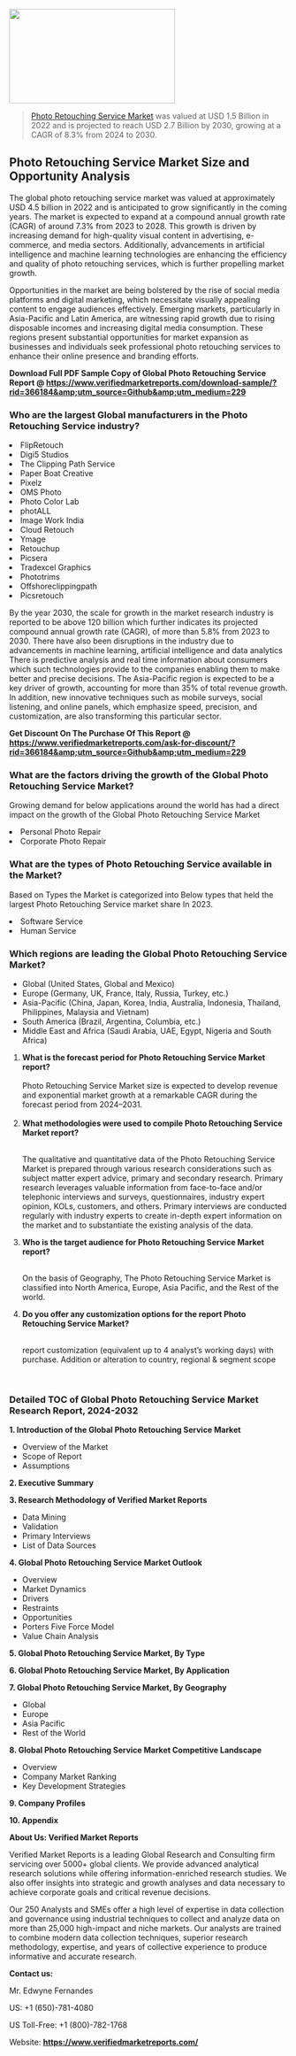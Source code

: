 <img src="https://ffe5etoiles.com/wp-content/uploads/2024/12/MST1-300x171.png" alt="" width="300" height="171" class="alignnone size-medium wp-image-20088" /><blockquote><p><p><a href="https://www.verifiedmarketreports.com/download-sample/?rid=366184&utm_source=Github&utm_medium=229" target="_blank">Photo Retouching Service Market</a> was valued at USD 1.5 Billion in 2022 and is projected to reach USD 2.7 Billion by 2030, growing at a CAGR of 8.3% from 2024 to 2030.</p></blockquote><p><h2>Photo Retouching Service Market Size and Opportunity Analysis</h2><p>The global photo retouching service market was valued at approximately USD 4.5 billion in 2022 and is anticipated to grow significantly in the coming years. The market is expected to expand at a compound annual growth rate (CAGR) of around 7.3% from 2023 to 2028. This growth is driven by increasing demand for high-quality visual content in advertising, e-commerce, and media sectors. Additionally, advancements in artificial intelligence and machine learning technologies are enhancing the efficiency and quality of photo retouching services, which is further propelling market growth.</p><p>Opportunities in the market are being bolstered by the rise of social media platforms and digital marketing, which necessitate visually appealing content to engage audiences effectively. Emerging markets, particularly in Asia-Pacific and Latin America, are witnessing rapid growth due to rising disposable incomes and increasing digital media consumption. These regions present substantial opportunities for market expansion as businesses and individuals seek professional photo retouching services to enhance their online presence and branding efforts.</p></p><p class=""><strong>Download Full PDF Sample Copy of Global Photo Retouching Service Report @ <a href="https://www.verifiedmarketreports.com/download-sample/?rid=366184&amp;utm_source=Github&amp;utm_medium=229" target="_blank">https://www.verifiedmarketreports.com/download-sample/?rid=366184&amp;utm_source=Github&amp;utm_medium=229</a></strong></p><h3 id="" class="">Who are the largest Global manufacturers in the Photo Retouching Service industry?</h3><p><li>FlipRetouch</li><li> Digi5 Studios</li><li> The Clipping Path Service</li><li> Paper Boat Creative</li><li> Pixelz</li><li> OMS Photo</li><li> Photo Color Lab</li><li> photALL</li><li> Image Work India</li><li> Cloud Retouch</li><li> Ymage</li><li> Retouchup</li><li> Picsera</li><li> Tradexcel Graphics</li><li> Phototrims</li><li> Offshoreclippingpath</li><li> Picsretouch</li></p><div class=""><div class="" dir="" data-message-author-role="" data-message-id="" data-message-model-slug=""><div class=""><div class=""><div class=""><div class="" dir="" data-message-author-role="" data-message-id="" data-message-model-slug=""><div class=""><div class=""><p>By the year 2030, the scale for growth in the market research industry is reported to be above 120 billion which further indicates its projected compound annual growth rate (CAGR), of more than 5.8% from 2023 to 2030. There have also been disruptions in the industry due to advancements in machine learning, artificial intelligence and data analytics There is predictive analysis and real time information about consumers which such technologies provide to the companies enabling them to make better and precise decisions. The Asia-Pacific region is expected to be a key driver of growth, accounting for more than 35% of total revenue growth. In addition, new innovative techniques such as mobile surveys, social listening, and online panels, which emphasize speed, precision, and customization, are also transforming this particular sector.</p><p><strong>Get Discount On The Purchase Of This Report @&nbsp; <a href="https://www.verifiedmarketreports.com/ask-for-discount/?rid=366184&amp;utm_source=Github&amp;utm_medium=229" target="_blank">https://www.verifiedmarketreports.com/ask-for-discount/?rid=366184&amp;utm_source=Github&amp;utm_medium=229</a></strong></p></div></div></div></div></div></div></div></div><h3 id="" class="">What are the factors driving the growth of the Global Photo Retouching Service Market?</h3><p id="" class="">Growing demand for below applications around the world has had a direct impact on the growth of the Global Photo Retouching Service Market</p><p id="" class=""><li>Personal Photo Repair</li><li> Corporate Photo Repair</li></p><h3 id="" class="">What are the types of Photo Retouching Service available in the Market?</h3><p id="" class="">Based on Types the Market is categorized into Below types that held the largest Photo Retouching Service market share In 2023.</p><p id="" class=""><li>Software Service</li><li> Human Service</li></p><h3 id="" class="">Which regions are leading the Global Photo Retouching Service Market?</h3><ul><li>Global (United States, Global and Mexico)</li><li>Europe (Germany, UK, France, Italy, Russia, Turkey, etc.)</li><li>Asia-Pacific (China, Japan, Korea, India, Australia, Indonesia, Thailand, Philippines, Malaysia and Vietnam)</li><li>South America (Brazil, Argentina, Columbia, etc.)</li><li>Middle East and Africa (Saudi Arabia, UAE, Egypt, Nigeria and South Africa)</li></ul><p><ol><li><strong>What is the forecast period for Photo Retouching Service Market report?<br /></strong><br /><span data-sheets-root="1" data-sheets-value="{&quot;1&quot;:2,&quot;2&quot;:&quot;XXXX size is expected to develop revenue and exponential market growth at a remarkable CAGR during the forecast period from 2024&ndash;2030.&quot;}" data-sheets-userformat="{&quot;2&quot;:12674,&quot;4&quot;:{&quot;1&quot;:2,&quot;2&quot;:16776960},&quot;10&quot;:2,&quot;11&quot;:0,&quot;15&quot;:&quot;Arial&quot;,&quot;16&quot;:12}">Photo Retouching Service Market size is expected to develop revenue and exponential market growth at a remarkable CAGR during the forecast period from 2024&ndash;2031.</span><br /><br /></li><li><strong>What methodologies were used to compile Photo Retouching Service Market report?<br /><br /></strong><p>The qualitative and quantitative data of the&nbsp;Photo Retouching Service Market is prepared through various research considerations such as subject matter expert advice, primary and secondary research. Primary research leverages valuable information from face-to-face and/or telephonic interviews and surveys, questionnaires, industry expert opinion, KOLs, customers, and others. Primary interviews are conducted regularly with industry experts to create in-depth expert information on the market and to substantiate the existing analysis of the data.&nbsp;</p></li><li><strong>Who is the target audience for Photo Retouching Service Market report?<br /><br /></strong><p>On the basis of Geography, The&nbsp;Photo Retouching Service Market is classified into North America, Europe, Asia Pacific, and the Rest of the world.</p></li><li><strong>Do you offer any customization options for the report Photo Retouching Service Market?<br /><br /></strong><p>report customization (equivalent up to 4 analyst&rsquo;s working days) with purchase. Addition or alteration to country, regional &amp; segment scope</p><p>&nbsp;</p></li></ol></p><h3 id="" class="">Detailed TOC of Global Photo Retouching Service Market Research Report, 2024-2032</h3><p id="" class=""><strong>1. Introduction of the Global Photo Retouching Service Market</strong></p><ul><li>Overview of the Market</li><li>Scope of Report</li><li>Assumptions</li></ul><p id="" class=""><strong>2. Executive Summary</strong></p><p id="" class=""><strong>3. Research Methodology of&nbsp;Verified Market Reports</strong></p><ul><li>Data Mining</li><li>Validation</li><li>Primary Interviews</li><li>List of Data Sources</li></ul><p id="" class=""><strong>4. Global Photo Retouching Service Market Outlook</strong></p><ul><li>Overview</li><li>Market Dynamics</li><li>Drivers</li><li>Restraints</li><li>Opportunities</li><li>Porters Five Force Model</li><li>Value Chain Analysis</li></ul><p id="" class=""><strong>5. Global Photo Retouching Service Market, By&nbsp;Type</strong></p><p id="" class=""><strong>6. Global Photo Retouching Service Market, By Application</strong></p><p id="" class=""><strong>7. Global Photo Retouching Service Market, By Geography</strong></p><ul><li>Global</li><li>Europe</li><li>Asia Pacific</li><li>Rest of the World</li></ul><p id="" class=""><strong>8. Global Photo Retouching Service Market Competitive Landscape</strong></p><ul><li>Overview</li><li>Company Market Ranking</li><li>Key Development Strategies</li></ul><p id="" class=""><strong>9. Company Profiles</strong></p><p id="" class=""><strong>10. Appendix</strong></p><p id="" class=""><strong>About Us: Verified Market Reports</strong></p><p id="" class="">Verified Market Reports is a leading Global Research and Consulting firm servicing over 5000+ global clients. We provide advanced analytical research solutions while offering information-enriched research studies. We also offer insights into strategic and growth analyses and data necessary to achieve corporate goals and critical revenue decisions.</p><p id="" class="">Our 250 Analysts and SMEs offer a high level of expertise in data collection and governance using industrial techniques to collect and analyze data on more than 25,000 high-impact and niche markets. Our analysts are trained to combine modern data collection techniques, superior research methodology, expertise, and years of collective experience to produce informative and accurate research.</p><p id="" class=""><strong>Contact us:</strong></p><p id="" class="">Mr. Edwyne Fernandes</p><p id="" class="">US: +1 (650)-781-4080</p><p id="" class="">US Toll-Free: +1 (800)-782-1768</p><p id="" class="">Website: <a target="" data-test-app-aware-link=""><strong>https://www.verifiedmarketreports.com/</strong></a></p>
